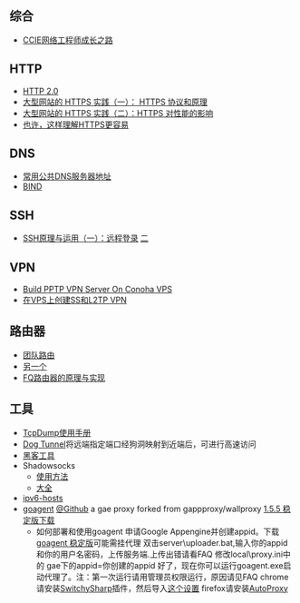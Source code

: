 ## 综合 
* [CCIE网络工程师成长之路](http://www.ccietea.com/)

## HTTP
* [HTTP 2.0](http://www.rfc-editor.org/rfc/rfc7540.txt)
* [大型网站的 HTTPS 实践（一）： HTTPS 协议和原理](http://www.codeceo.com/article/https-protocol.html)
* [大型网站的 HTTPS 实践（二）：HTTPS 对性能的影响](http://www.codeceo.com/article/https-performance.html)
* [也许，这样理解HTTPS更容易](http://showme.codes/2017-02-20/understand-https/)

## DNS
* [常用公共DNS服务器地址](http://www.williamlong.info/archives/3939.html)
* [BIND](http://zh.wikipedia.org/wiki/BIND)

## SSH
* [SSH原理与运用（一）：远程登录](http://www.ruanyifeng.com/blog/2011/12/ssh_remote_login.html) [二](http://www.ruanyifeng.com/blog/2011/12/ssh_port_forwarding.html)

## VPN
* [Build PPTP VPN Server On Conoha VPS](https://github.com/Urinx/SomeCodes/blob/master/Articles/Weekly%20Bullshit/2015.4.9/README.md)
* [在VPS上创建SS和L2TP VPN](http://www.jianshu.com/p/2f51144c35c9)

## 路由器
* [团队路由](https://gist.github.com/hzlzh/4528619)
* [另一个](https://ruby-china.org/topics/15250)
* [FQ路由器的原理与实现](https://docs.google.com/document/d/1mmMiMYbviMxJ-DhTyIGdK7OOg581LSD1CZV4XY1OMG8/mobilebasic)

## 工具
* [TcpDump使用手册](http://drops.wooyun.org/%E8%BF%90%E7%BB%B4%E5%AE%89%E5%85%A8/8885)
* [Dog Tunnel](http://dog-tunnel.tk/#sec6)将远端指定端口经狗洞映射到近端后，可进行高速访问
* [黑客工具](http://mp.weixin.qq.com/s?__biz=MzA3NTEzMTUwNA==&mid=208480758&idx=1&sn=13ef5d1fbb6e6ff29ce609cb59441856&scene=5#rd)
* Shadowsocks
    * [使用方法](http://ttt.tt/150/)
    * [大全](https://github.com/clowwindy/shadowsocks/wiki)
* [ipv6-hosts](https://code.google.com/p/ipv6-hosts/ )
* [goagent](https://code.google.com/p/goagent/ ) [@Github](https://github.com/phus/goagent ) a gae proxy forked from gappproxy/wallproxy  [1.5.5 稳定版下载](http://nodeload.github.com/phus/goagent/zipball/1.0 )
    * 如何部署和使用goagent
    申请Google Appengine并创建appid。下载 [goagent 稳定版](http://nodeload.github.com/phus/goagent/zipball/1.0 )可能需挂代理
    双击server\uploader.bat,输入你的appid和你的用户名密码，上传服务端.上传出错请看FAQ
    修改local\proxy.ini中的 gae下的appid=你创建的appid
    好了，现在你可以运行goagent.exe启动代理了。注：第一次运行请用管理员权限运行，原因请见FAQ
    chrome请安装[SwitchySharp](https://chrome.google.com/webstore/detail/dpplabbmogkhghncfbfdeeokoefdjegm )插件，然后导入[这个设置](https://raw.github.com/phus/phus-config/master/SwitchyOptions.bak  )       firefox请安装[AutoProxy](https://addons.mozilla.org/zh-cn/firefox/addon/autoproxy/ )
